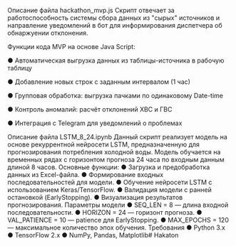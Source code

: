 Описание файла hackathon_mvp.js
Скрипт отвечает за работоспособность системы сбора данных из "сырых" источников и
направление уведомлений в бот для информирования диспетчера об обнаржуении
отклонения.

Функции кода MVP на основе Java Script:

● Автоматическая выгрузка данных из таблицы-источника в рабочую таблицу

● Добавление новых строк с заданным интервалом (1 час)

● Групповая обработка: выгрузка пачками по одинаковому Date-time

● Контроль аномалий: расчёт отклонений ХВС и ГВС

● Интеграция с Telegram для уведомлений о проблемах

Описание файла LSTM_8_24.ipynb
Данный скрипт реализует модель на основе рекуррентной нейросети LSTM,
предназначенную для прогнозирования потребления холодной воды.
Модель обучается на временных рядах с горизонтом прогноза 24 часа по входным
данным длиной 8 часов.
Основные функции:
● Загрузка и предобработка данных из Excel-файла.
● Формирование входных последовательностей для модели.
● Обучение нейросети LSTM с использованием Keras/TensorFlow.
● Валидация модели с ранней остановкой (EarlyStopping).
● Визуализация результатов прогнозирования.
Параметры модели
● SEQ_LEN = 8 — длина входной последовательности.
● HORIZON = 24 — горизонт прогноза.
● VAL_PATIENCE = 10 — patience для EarlyStopping.
● MAX_EPOCHS = 120 — максимальное количество эпох обучения.
Требования
● Python 3.x
● TensorFlow 2.x
● NumPy, Pandas, Matplotlib# Hakaton
